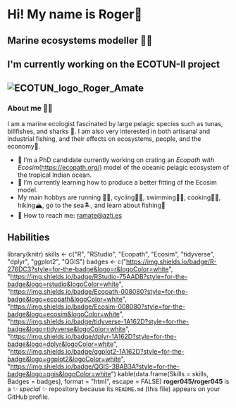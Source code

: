 
<h1>Hi! My name is Roger👋</h1>

<h2>Marine ecosystems modeller 🌊🐋</h2>

## I'm currently working on the ECOTUN-II project
![ECOTUN_logo_Roger_Amate](https://github.com/user-attachments/assets/9675968f-eff2-4575-b625-3ceed6992fa8)
---
### About me 👨‍💻
I am a marine ecologist fascinated by large pelagic species such as tunas, billfishes, and sharks 🦈. I am also very interested in both artisanal and industrial fishing, and their effects on ecosystems, people, and the economy🎣.
- 📝 I’m a PhD candidate currently working on crating an _Ecopath with Ecosim_(https://ecopath.org/) model of the oceanic pelagic ecosystem of the tropical Indian ocean.
- 🌱 I’m currently learning how to produce a better fitting of the Ecosim model.
- My main hobbys are running 🏃‍♂, cycling🚴‍♂️, swimming🏊‍♂️, cooking👨‍🍳, hiking🏔️, go to the sea🏝️, and learn about fishing🎣
- 📧 How to reach me: ramate@azti.es


## Habilities


library(knitr)
skills <- c("R", "RStudio", "Ecopath", "Ecosim", "tidyverse", "dplyr", "ggplot2", "QGIS")
badges <- c("https://img.shields.io/badge/R-276DC3?style=for-the-badge&logo=r&logoColor=white",
            "https://img.shields.io/badge/RStudio-75AADB?style=for-the-badge&logo=rstudio&logoColor=white",
            "https://img.shields.io/badge/Ecopath-008080?style=for-the-badge&logo=ecopath&logoColor=white",
            "https://img.shields.io/badge/Ecosim-008080?style=for-the-badge&logo=ecosim&logoColor=white",
            "https://img.shields.io/badge/tidyverse-1A162D?style=for-the-badge&logo=tidyverse&logoColor=white",
            "https://img.shields.io/badge/dplyr-1A162D?style=for-the-badge&logo=dplyr&logoColor=white",
            "https://img.shields.io/badge/ggplot2-1A162D?style=for-the-badge&logo=ggplot2&logoColor=white",
            "https://img.shields.io/badge/QGIS-3BAB3A?style=for-the-badge&logo=qgis&logoColor=white")
kable(data.frame(Skills = skills, Badges = badges), format = "html", escape = FALSE)
**roger045/roger045** is a ✨ _special_ ✨ repository because its `README.md` (this file) appears on your GitHub profile.



